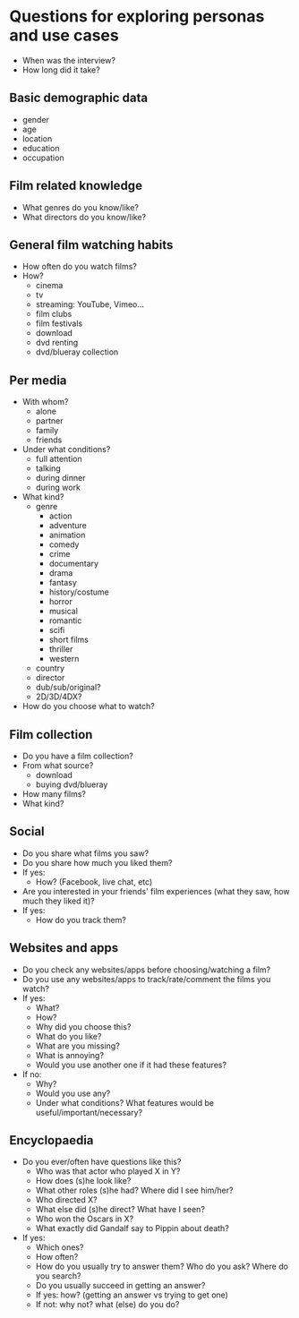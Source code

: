 # Questions for exploring personas and use cases

- When was the interview?
- How long did it take?


## Basic demographic data

- gender
- age
- location
- education
- occupation


## Film related knowledge

- What genres do you know/like?
- What directors do you know/like?


## General film watching habits

- How often do you watch films?
- How?
    - cinema
    - tv
    - streaming: YouTube, Vimeo...
    - film clubs
    - film festivals
    - download
    - dvd renting
    - dvd/blueray collection


## Per media

- With whom?
    - alone
    - partner
    - family
    - friends
- Under what conditions?
    - full attention
    - talking
    - during dinner
    - during work
- What kind?
    - genre
        - action
        - adventure
        - animation
        - comedy
        - crime
        - documentary
        - drama
        - fantasy
        - history/costume
        - horror
        - musical
        - romantic
        - scifi
        - short films
        - thriller
        - western
    - country
    - director
    - dub/sub/original?
    - 2D/3D/4DX?
- How do you choose what to watch?


## Film collection

- Do you have a film collection?
- From what source?
    - download
    - buying dvd/blueray
- How many films?
- What kind?


## Social

- Do you share what films you saw?
- Do you share how much you liked them?
- If yes:
    - How? (Facebook, live chat, etc)
- Are you interested in your friends' film experiences (what they saw, how much they liked it)?
- If yes:
    - How do you track them?


## Websites and apps

- Do you check any websites/apps before choosing/watching a film?
- Do you use any websites/apps to track/rate/comment the films you watch?
- If yes:
    - What?
    - How?
    - Why did you choose this?
    - What do you like?
    - What are you missing?
    - What is annoying?
    - Would you use another one if it had these features?
- If no:
    - Why?
    - Would you use any?
    - Under what conditions? What features would be useful/important/necessary?


## Encyclopaedia

- Do you ever/often have questions like this?
    - Who was that actor who played X in Y?
    - How does (s)he look like?
    - What other roles (s)he had? Where did I see him/her?
    - Who directed X?
    - What else did (s)he direct? What have I seen?
    - Who won the Oscars in X?
    - What exactly did Gandalf say to Pippin about death?
- If yes:
    - Which ones?
    - How often?
    - How do you usually try to answer them? Who do you ask? Where do you search?
    - Do you usually succeed in getting an answer?
    - If yes: how? (getting an answer vs trying to get one)
    - If not: why not? what (else) do you do?
